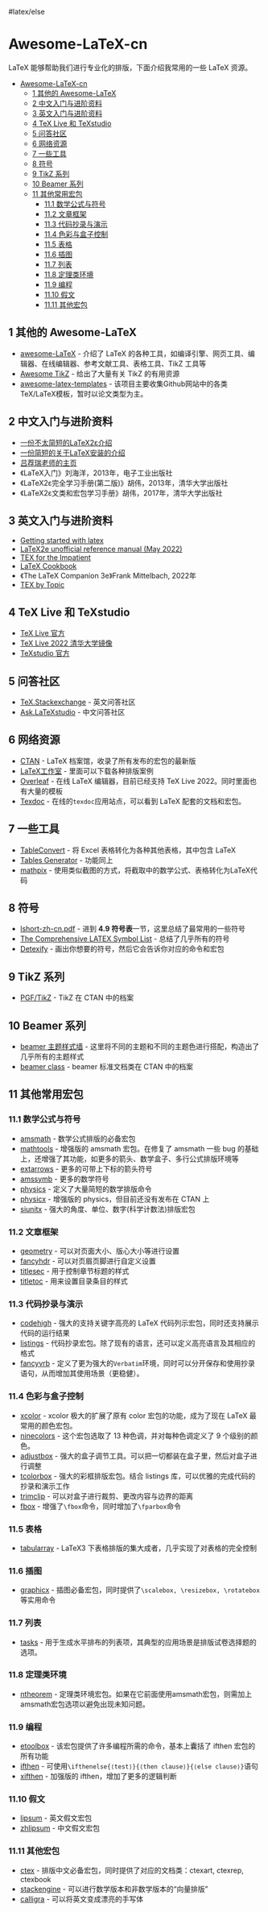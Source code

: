 #latex/else 

# Awesome-LaTeX-cn

LaTeX 能够帮助我们进行专业化的排版，下面介绍我常用的一些 LaTeX 资源。

<!--ts-->
* [Awesome-LaTeX-cn](#awesome-latex-cn)
   * [1 其他的 Awesome-LaTeX](#1-其他的-awesome-latex)
   * [2 中文入门与进阶资料](#2-中文入门与进阶资料)
   * [3 英文入门与进阶资料](#3-英文入门与进阶资料)
   * [4 TeX Live 和 TeXstudio](#4-tex-live-和-texstudio)
   * [5 问答社区](#5-问答社区)
   * [6 网络资源](#6-网络资源)
   * [7 一些工具](#7-一些工具)
   * [8 符号](#8-符号)
   * [9 TikZ 系列](#9-tikz-系列)
   * [10 Beamer 系列](#10-beamer-系列)
   * [11 其他常用宏包](#11-其他常用宏包)
      * [11.1 数学公式与符号](#111-数学公式与符号)
      * [11.2 文章框架](#112-文章框架)
      * [11.3 代码抄录与演示](#113-代码抄录与演示)
      * [11.4 色彩与盒子控制](#114-色彩与盒子控制)
      * [11.5 表格](#115-表格)
      * [11.6 插图](#116-插图)
      * [11.7 列表](#117-列表)
      * [11.8 定理类环境](#118-定理类环境)
      * [11.9 编程](#119-编程)
      * [11.10 假文](#1110-假文)
      * [11.11 其他宏包](#1111-其他宏包)

<!-- Created by https://github.com/ekalinin/github-markdown-toc -->
<!-- Added by: runner, at: Wed Aug 17 14:05:31 UTC 2022 -->

<!--te-->


## 1 其他的 Awesome-LaTeX
- [awesome-LaTeX](https://github.com/egeerardyn/awesome-LaTeX) - 介绍了 LaTeX 的各种工具，如编译引擎、网页工具、编辑器、在线编辑器、参考文献工具、表格工具、TikZ 工具等
- [Awesome TikZ](https://github.com/xiaohanyu/awesome-tikz) - 给出了大量有关 TikZ 的有用资源
- [awesome-latex-templates](https://github.com/hantang/awesome-latex-templates) - 该项目主要收集Github网站中的各类TeX/LaTeX模板，暂时以论文类型为主。

## 2 中文入门与进阶资料
- [一份不太简短的LaTeX2ε介绍](http://mirrors.ctan.org/info/lshort/chinese/lshort-zh-cn.pdf)
- [一份简短的关于LaTeX安装的介绍](http://mirrors.ctan.org/info/install-latex-guide-zh-cn/install-latex-guide-zh-cn.pdf)
- [吕荐瑞老师的主页](https://lvjr.bitbucket.io/index.html)
- 《LaTeX入门》刘海洋，2013年，电子工业出版社
- 《LaTeX2ε完全学习手册(第二版)》胡伟，2013年，清华大学出版社
- 《LaTeX2ε文类和宏包学习手册》胡伟，2017年，清华大学出版社

## 3 英文入门与进阶资料
- [Getting started with latex](https://riptutorial.com/latex)
- [LaTeX2e unofficial reference manual (May 2022)](https://latexref.xyz/dev/latex2e.html)
- [TEX for the Impatient](https://ctan.org/pkg/impatient)
- [LaTeX Cookbook](https://latex-cookbook.net/)
- 《The LaTeX Companion 3e》Frank Mittelbach, 2022年
- [TEX by Topic](https://ctan.org/pkg/texbytopic)

## 4 TeX Live 和 TeXstudio
- [TeX Live 官方](https://www.tug.org/texlive/)
- [TeX Live 2022 清华大学镜像](https://mirrors.tuna.tsinghua.edu.cn/ctan/systems/texlive/Images/)
- [TeXstudio 官方](https://www.texstudio.org/)

## 5 问答社区
- [TeX.Stackexchange](https://tex.stackexchange.com/) - 英文问答社区
- [Ask.LaTeXstudio](https://ask.latexstudio.net/) - 中文问答社区

## 6 网络资源
- [CTAN](https://www.ctan.org/) - LaTeX 档案馆，收录了所有发布的宏包的最新版
- [LaTeX工作室](https://www.latexstudio.net/) - 里面可以下载各种排版案例  
- [Overleaf](https://www.overleaf.com/) - 在线 LaTeX 编辑器，目前已经支持 TeX Live 2022。同时里面也有大量的模板
- [Texdoc](https://texdoc.org/) - 在线的`texdoc`应用站点，可以看到 LaTeX 配套的文档和宏包。

## 7 一些工具
- [TableConvert](https://tableconvert.com/) - 将 Excel 表格转化为各种其他表格，其中包含 LaTeX
- [Tables Generator](https://www.tablesgenerator.com/markdown_tables) - 功能同上
- [mathpix](https://mathpix.com/) - 使用类似截图的方式，将截取中的数学公式、表格转化为LaTeX代码

## 8 符号
- [lshort-zh-cn.pdf](http://mirrors.ctan.org/info/lshort/chinese/README-zh.md) - 进到 **4.9 符号表**一节，这里总结了最常用的一些符号
- [The Comprehensive LATEX Symbol List](https://www.ctan.org/tex-archive/info/symbols/comprehensive/) - 总结了几乎所有的符号
- [Detexify](https://detexify.kirelabs.org/classify.html) - 画出你想要的符号，然后它会告诉你对应的命令和宏包

## 9 TikZ 系列
- [PGF/TikZ](https://www.ctan.org/pkg/pgf) - TikZ 在 CTAN 中的档案

## 10 Beamer 系列
- [beamer 主题样式墙](https://hartwork.org/beamer-theme-matrix/) - 这里将不同的主题和不同的主题色进行搭配，构造出了几乎所有的主题样式
- [beamer class](https://ctan.org/pkg/beamer) - beamer 标准文档类在 CTAN 中的档案

## 11 其他常用宏包
### 11.1 数学公式与符号
- [amsmath](https://ctan.org/pkg/amsmath) - 数学公式排版的必备宏包
- [mathtools](https://ctan.org/pkg/mathtools) - 增强版的 amsmath 宏包。在修复了 amsmath 一些 bug 的基础上，还增强了其功能，如更多的箭头、数学盒子、多行公式排版环境等
- [extarrows](https://ctan.org/pkg/extarrows) - 更多的可带上下标的箭头符号
- [amssymb](https://www.ctan.org/pkg/amsfonts) - 更多的数学符号
- [physics](https://ctan.org/pkg/physics) - 定义了大量简短的数学排版命令
- [physicx](https://github.com/Sophanatprime/physicx) - 增强版的 physics，但目前还没有发布在 CTAN 上
- [siunitx](https://ctan.org/pkg/siunitx) - 强大的角度、单位、数字(科学计数法)排版宏包

### 11.2 文章框架
- [geometry](https://ctan.org/pkg/geometry) - 可以对页面大小、版心大小等进行设置
- [fancyhdr](https://ctan.org/pkg/fancyhdr) - 可以对页眉页脚进行自定义设置
- [titlesec](https://ctan.org/pkg/titlesec) - 用于控制章节标题的样式
- [titletoc](https://ctan.org/pkg/titletoc) - 用来设置目录条目的样式

### 11.3 代码抄录与演示
- [codehigh](https://ctan.org/pkg/codehigh) - 强大的支持关键字高亮的 LaTeX 代码列示宏包，同时还支持展示代码的运行结果
- [listings](https://ctan.org/pkg/listings) - 代码抄录宏包。除了现有的语言，还可以定义高亮语言及其相应的格式
- [fancyvrb](https://ctan.org/pkg/fancyvrb) - 定义了更为强大的`Verbatim`环境，同时可以分开保存和使用抄录语句，从而增加其使用场景（更稳健）。

### 11.4 色彩与盒子控制
- [xcolor](https://www.ctan.org/pkg/xcolor) - xcolor 极大的扩展了原有 color 宏包的功能，成为了现在 LaTeX 最常用的颜色宏包。
- [ninecolors](https://ctan.org/pkg/ninecolors) - 这个宏包选取了 13 种色调，并对每种色调定义了 9 个级别的颜色。
- [adjustbox](https://www.ctan.org/pkg/adjustbox) - 强大的盒子调节工具。可以把一切都装在盒子里，然后对盒子进行调整
- [tcolorbox](https://ctan.org/pkg/tcolorbox) - 强大的彩框排版宏包。结合 listings 库，可以优雅的完成代码的抄录和演示工作
- [trimclip](http://mirrors.ctan.org/macros/latex/contrib/adjustbox/trimclip.pdf) - 可以对盒子进行裁剪、更改内容与边界的距离
- [fbox](https://ctan.org/pkg/fbox) - 增强了`\fbox`命令，同时增加了`\fparbox`命令

### 11.5 表格
- [tabularray](https://ctan.org/pkg/tabularray) -  LaTeX3 下表格排版的集大成者，几乎实现了对表格的完全控制

### 11.6 插图
- [graphicx](https://ctan.org/pkg/graphicx) - 插图必备宏包，同时提供了`\scalebox, \resizebox, \rotatebox`等实用命令

### 11.7 列表
- [tasks](https://www.tablesgenerator.com/markdown_tables) - 用于生成水平排布的列表项，其典型的应用场景是排版试卷选择题的选项。

### 11.8 定理类环境
- [ntheorem](https://ctan.org/pkg/ntheorem) - 定理类环境宏包。如果在它前面使用amsmath宏包，则需加上amsmath宏包选项以避免出现未知问题。

### 11.9 编程
- [etoolbox](https://ctan.org/pkg/etoolbox) - 该宏包提供了许多编程所需的命令，基本上囊括了 ifthen 宏包的所有功能
- [ifthen](https://ctan.org/pkg/ifthen) - 可使用`\ifthenelse{⟨test⟩}{⟨then clause⟩}{⟨else clause⟩}`语句
- [xifthen](https://ctan.org/pkg/xifthen) - 加强版的 ifthen，增加了更多的逻辑判断

### 11.10 假文
- [lipsum](https://ctan.org/pkg/lipsum) - 英文假文宏包
- [zhlipsum](https://ctan.org/pkg/zhlipsum) - 中文假文宏包

### 11.11 其他宏包
- [ctex](https://www.ctan.org/pkg/ctex) - 排版中文必备宏包，同时提供了对应的文档类：ctexart, ctexrep, ctexbook
- [stackengine](https://ctan.org/pkg/stackengine) - 可以进行数学版本和非数学版本的“向量排版”
- [calligra](https://ctan.org/pkg/calligra) - 可以将英文变成漂亮的手写体
